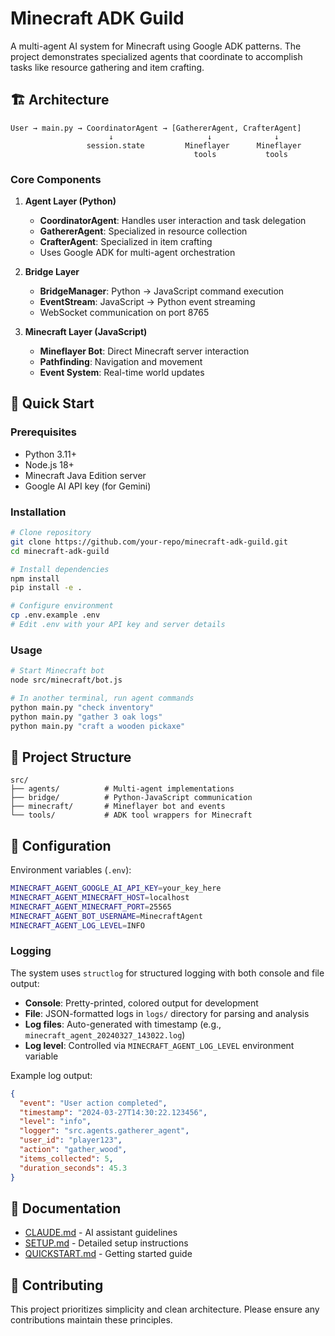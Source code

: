 # Minecraft ADK Guild

A multi-agent AI system for Minecraft using Google ADK patterns. The project demonstrates specialized agents that coordinate to accomplish tasks like resource gathering and item crafting.

## 🏗️ Architecture

```
User → main.py → CoordinatorAgent → [GathererAgent, CrafterAgent]
                      ↓                     ↓              ↓
                 session.state         Mineflayer      Mineflayer
                                         tools           tools
```

### Core Components

1. **Agent Layer (Python)**
   - **CoordinatorAgent**: Handles user interaction and task delegation
   - **GathererAgent**: Specialized in resource collection
   - **CrafterAgent**: Specialized in item crafting
   - Uses Google ADK for multi-agent orchestration

2. **Bridge Layer**
   - **BridgeManager**: Python → JavaScript command execution
   - **EventStream**: JavaScript → Python event streaming
   - WebSocket communication on port 8765

3. **Minecraft Layer (JavaScript)**
   - **Mineflayer Bot**: Direct Minecraft server interaction
   - **Pathfinding**: Navigation and movement
   - **Event System**: Real-time world updates

## 🚀 Quick Start

### Prerequisites
- Python 3.11+
- Node.js 18+
- Minecraft Java Edition server
- Google AI API key (for Gemini)

### Installation

```bash
# Clone repository
git clone https://github.com/your-repo/minecraft-adk-guild.git
cd minecraft-adk-guild

# Install dependencies
npm install
pip install -e .

# Configure environment
cp .env.example .env
# Edit .env with your API key and server details
```

### Usage

```bash
# Start Minecraft bot
node src/minecraft/bot.js

# In another terminal, run agent commands
python main.py "check inventory"
python main.py "gather 3 oak logs"
python main.py "craft a wooden pickaxe"
```

## 📁 Project Structure

```
src/
├── agents/          # Multi-agent implementations
├── bridge/          # Python-JavaScript communication
├── minecraft/       # Mineflayer bot and events
└── tools/           # ADK tool wrappers for Minecraft
```

## 🔧 Configuration

Environment variables (`.env`):
```bash
MINECRAFT_AGENT_GOOGLE_AI_API_KEY=your_key_here
MINECRAFT_AGENT_MINECRAFT_HOST=localhost
MINECRAFT_AGENT_MINECRAFT_PORT=25565
MINECRAFT_AGENT_BOT_USERNAME=MinecraftAgent
MINECRAFT_AGENT_LOG_LEVEL=INFO
```

### Logging

The system uses `structlog` for structured logging with both console and file output:

- **Console**: Pretty-printed, colored output for development
- **File**: JSON-formatted logs in `logs/` directory for parsing and analysis
- **Log files**: Auto-generated with timestamp (e.g., `minecraft_agent_20240327_143022.log`)
- **Log level**: Controlled via `MINECRAFT_AGENT_LOG_LEVEL` environment variable

Example log output:
```json
{
  "event": "User action completed",
  "timestamp": "2024-03-27T14:30:22.123456",
  "level": "info",
  "logger": "src.agents.gatherer_agent",
  "user_id": "player123",
  "action": "gather_wood",
  "items_collected": 5,
  "duration_seconds": 45.3
}
```

## 📖 Documentation

- [CLAUDE.md](CLAUDE.md) - AI assistant guidelines
- [SETUP.md](SETUP.md) - Detailed setup instructions
- [QUICKSTART.md](QUICKSTART.md) - Getting started guide

## 🤝 Contributing

This project prioritizes simplicity and clean architecture. Please ensure any contributions maintain these principles.